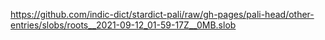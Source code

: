 https://github.com/indic-dict/stardict-pali/raw/gh-pages/pali-head/other-entries/slobs/roots__2021-09-12_01-59-17Z__0MB.slob  
